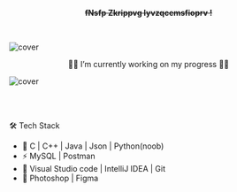 



<p align="center"> <front face="Orbitron"> <del><b>
fNsfp Zkrippvg lyvzqcemsfioprv !
</b></del></p>  </front>


<br/>
  
![cover](https://media.alors-la.center/s/7667cwvx.png)  

<p align="center">
👨‍💻 I’m currently working on my progress 👨‍💻
</p>

![cover](https://media.alors-la.center/s/w8bzo3x5.png)        

<br/>
<br/>

🛠 Tech Stack

- 🚧   C | C++ | Java | Json | Python(noob)
- ⚡   MySQL | Postman
- 🔧   Visual Studio code | IntelliJ IDEA | Git
- 💄   Photoshop | Figma



